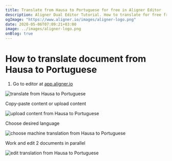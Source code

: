 ```yaml
---
title: Translate from Hausa to Portuguese for free in Aligner Editor
description: Aligner Dual Editor Tutorial. How to translate for free from Hausa to Portuguese. Aligner is multilingual document management platform. 
ogImage: "https://www.aligner.io/images/aligner-logo.png"
date: 2020-05-06T07:09:21+03:00
image: ../images/aligner-logo.png
onBlog: true
---
```


# How to translate document from Hausa to Portuguese

1. Go to editor at [app.aligner.io](https://app.aligner.io "Aligner App web page")

![translate from Hausa to Portuguese](../aligner-blank-editor.png "translate from Hausa to Portuguese")

Copy-paste content or upload content

![upload content from Hausa to Portuguese](../aligner-uploaded-document.png "upload content from Hausa to Portuguese")

Choose desired language

![choose machine translation from Hausa to Portuguese](../aligner-language-dropdown.png "choose machine translation from Hausa to Portuguese")

Work and edit 2 documents in parallel

![edit translation from Hausa to Portuguese](../aligner-double-sitded-editor.png "edit translation from Hausa to Portuguese")

